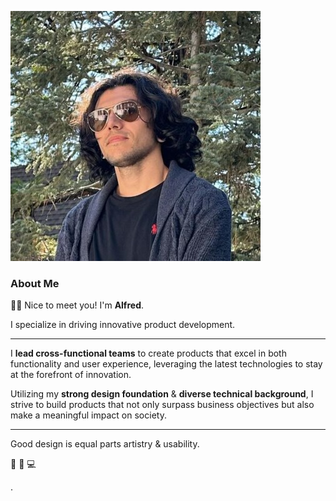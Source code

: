 ![](/public/photos/misc/me.jpg "Alfred R. Duarte 2023")

### About Me

👋🏼 Nice to meet you! I'm **Alfred**.

I specialize in driving innovative product development.

---

I **lead cross-functional teams** to create products that excel in both functionality and user experience, leveraging the latest technologies to stay at the forefront of innovation.

Utilizing my **strong design foundation** & **diverse technical background**, I strive to build products that not only surpass business objectives but also make a meaningful impact on society.

---

Good design is equal parts artistry & usability.

🌊 🎹 💻

.

